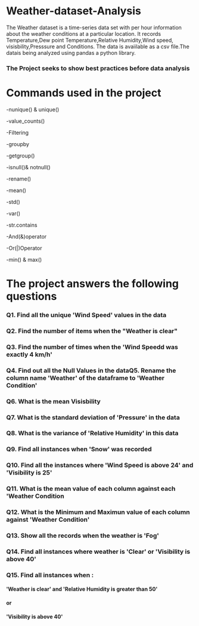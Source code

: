 # Weather-dataset-Analysis
The Weather dataset is a time-series data set with per hour information about the weather conditions at a particular location. It records Temperature,Dew point Temperature,Relative Humidity,Wind speed,
visisbility,Presssure and Conditions.
The data is avaiilable as a csv file.The datais being analyzed using pandas a python library.

### The Project seeks to show best practices before data analysis
# Commands used in the project

-nunique() & unique()

-value_counts()

-Filtering

-groupby

-getgroup()

-isnull()& notnull()

-rename()

-mean()

-std()

-var()

-str.contains

-And(&)operator

-Or(|)Operator

-min() & max()

# The project answers the following questions

### Q1. Find all the unique 'Wind Speed' values in the data

### Q2. Find the number of items when the "Weather is clear"

### Q3. Find the number of times when the 'Wind Speedd was exactly 4 km/h'
### Q4. Find out all the Null Values in the dataQ5. Rename the column name 'Weather' of the dataframe to 'Weather Condition'

### Q6. What is the mean Visisbility

### Q7. What is the standard deviation of 'Pressure' in the data

### Q8. What is the variance of 'Relative Humidity' in this data

### Q9. Find all instances when 'Snow' was recorded

### Q10. Find all the instances where 'Wind Speed is above 24' and 'Visibility is 25'

### Q11. What is the mean value of each column against each 'Weather Condition

### Q12. What is the Minimum and Maximun value of each column against 'Weather Condition'

### Q13. Show all the records when the weather is 'Fog'

### Q14. Find all instances where weather is 'Clear' or 'Visibility is above 40'

### Q15. Find all instances when :

#### 'Weather is clear' and 'Relative Humidity is greater than 50'
#### or
#### 'Visibility is above 40'
